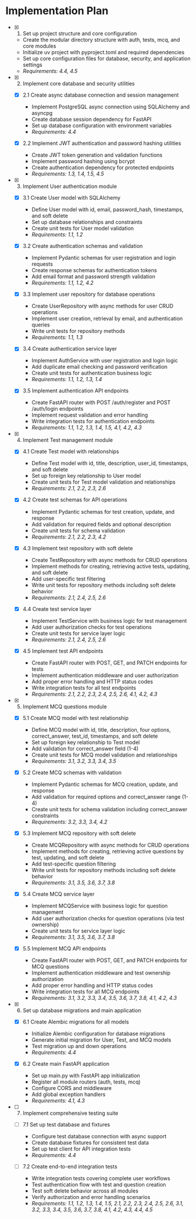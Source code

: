 # Implementation Plan

- [x] 1. Set up project structure and core configuration
  - Create the modular directory structure with auth, tests, mcq, and core modules
  - Initialize uv project with pyproject.toml and required dependencies
  - Set up core configuration files for database, security, and application settings
  - _Requirements: 4.4, 4.5_

- [x] 2. Implement core database and security utilities
  - [x] 2.1 Create async database connection and session management
    - Implement PostgreSQL async connection using SQLAlchemy and asyncpg
    - Create database session dependency for FastAPI
    - Set up database configuration with environment variables
    - _Requirements: 4.4_

  - [x] 2.2 Implement JWT authentication and password hashing utilities
    - Create JWT token generation and validation functions
    - Implement password hashing using bcrypt
    - Create authentication dependency for protected endpoints
    - _Requirements: 1.3, 1.4, 1.5, 4.5_

- [x] 3. Implement User authentication module
  - [x] 3.1 Create User model with SQLAlchemy
    - Define User model with id, email, password_hash, timestamps, and soft delete
    - Set up database relationships and constraints
    - Create unit tests for User model validation
    - _Requirements: 1.1, 1.2_

  - [x] 3.2 Create authentication schemas and validation
    - Implement Pydantic schemas for user registration and login requests
    - Create response schemas for authentication tokens
    - Add email format and password strength validation
    - _Requirements: 1.1, 1.2, 4.2_

  - [x] 3.3 Implement user repository for database operations
    - Create UserRepository with async methods for user CRUD operations
    - Implement user creation, retrieval by email, and authentication queries
    - Write unit tests for repository methods
    - _Requirements: 1.1, 1.3_

  - [x] 3.4 Create authentication service layer
    - Implement AuthService with user registration and login logic
    - Add duplicate email checking and password verification
    - Create unit tests for authentication business logic
    - _Requirements: 1.1, 1.2, 1.3, 1.4_

  - [x] 3.5 Implement authentication API endpoints
    - Create FastAPI router with POST /auth/register and POST /auth/login endpoints
    - Implement request validation and error handling
    - Write integration tests for authentication endpoints
    - _Requirements: 1.1, 1.2, 1.3, 1.4, 1.5, 4.1, 4.2, 4.3_

- [x] 4. Implement Test management module
  - [x] 4.1 Create Test model with relationships
    - Define Test model with id, title, description, user_id, timestamps, and soft delete
    - Set up foreign key relationship to User model
    - Create unit tests for Test model validation and relationships
    - _Requirements: 2.1, 2.2, 2.3, 2.6_

  - [x] 4.2 Create test schemas for API operations
    - Implement Pydantic schemas for test creation, update, and response
    - Add validation for required fields and optional description
    - Create unit tests for schema validation
    - _Requirements: 2.1, 2.2, 2.3, 4.2_

  - [x] 4.3 Implement test repository with soft delete
    - Create TestRepository with async methods for CRUD operations
    - Implement methods for creating, retrieving active tests, updating, and soft delete
    - Add user-specific test filtering
    - Write unit tests for repository methods including soft delete behavior
    - _Requirements: 2.1, 2.4, 2.5, 2.6_

  - [x] 4.4 Create test service layer
    - Implement TestService with business logic for test management
    - Add user authorization checks for test operations
    - Create unit tests for service layer logic
    - _Requirements: 2.1, 2.4, 2.5, 2.6_

  - [x] 4.5 Implement test API endpoints
    - Create FastAPI router with POST, GET, and PATCH endpoints for tests
    - Implement authentication middleware and user authorization
    - Add proper error handling and HTTP status codes
    - Write integration tests for all test endpoints
    - _Requirements: 2.1, 2.2, 2.3, 2.4, 2.5, 2.6, 4.1, 4.2, 4.3_

- [x] 5. Implement MCQ questions module
  - [x] 5.1 Create MCQ model with test relationship
    - Define MCQ model with id, title, description, four options, correct_answer, test_id, timestamps, and soft delete
    - Set up foreign key relationship to Test model
    - Add validation for correct_answer field (1-4)
    - Create unit tests for MCQ model validation and relationships
    - _Requirements: 3.1, 3.2, 3.3, 3.4, 3.5_

  - [x] 5.2 Create MCQ schemas with validation
    - Implement Pydantic schemas for MCQ creation, update, and response
    - Add validation for required options and correct_answer range (1-4)
    - Create unit tests for schema validation including correct_answer constraints
    - _Requirements: 3.2, 3.3, 3.4, 4.2_

  - [x] 5.3 Implement MCQ repository with soft delete
    - Create MCQRepository with async methods for CRUD operations
    - Implement methods for creating, retrieving active questions by test, updating, and soft delete
    - Add test-specific question filtering
    - Write unit tests for repository methods including soft delete behavior
    - _Requirements: 3.1, 3.5, 3.6, 3.7, 3.8_

  - [x] 5.4 Create MCQ service layer
    - Implement MCQService with business logic for question management
    - Add user authorization checks for question operations (via test ownership)
    - Create unit tests for service layer logic
    - _Requirements: 3.1, 3.5, 3.6, 3.7, 3.8_

  - [x] 5.5 Implement MCQ API endpoints
    - Create FastAPI router with POST, GET, and PATCH endpoints for MCQ questions
    - Implement authentication middleware and test ownership authorization
    - Add proper error handling and HTTP status codes
    - Write integration tests for all MCQ endpoints
    - _Requirements: 3.1, 3.2, 3.3, 3.4, 3.5, 3.6, 3.7, 3.8, 4.1, 4.2, 4.3_

- [x] 6. Set up database migrations and main application
  - [x] 6.1 Create Alembic migrations for all models
    - Initialize Alembic configuration for database migrations
    - Generate initial migration for User, Test, and MCQ models
    - Test migration up and down operations
    - _Requirements: 4.4_

  - [x] 6.2 Create main FastAPI application
    - Set up main.py with FastAPI app initialization
    - Register all module routers (auth, tests, mcq)
    - Configure CORS and middleware
    - Add global exception handlers
    - _Requirements: 4.1, 4.3_

- [ ] 7. Implement comprehensive testing suite
  - [ ] 7.1 Set up test database and fixtures
    - Configure test database connection with async support
    - Create database fixtures for consistent test data
    - Set up test client for API integration tests
    - _Requirements: 4.4_

  - [ ] 7.2 Create end-to-end integration tests
    - Write integration tests covering complete user workflows
    - Test authentication flow with test and question creation
    - Test soft delete behavior across all modules
    - Verify authorization and error handling scenarios
    - _Requirements: 1.1, 1.2, 1.3, 1.4, 1.5, 2.1, 2.2, 2.3, 2.4, 2.5, 2.6, 3.1, 3.2, 3.3, 3.4, 3.5, 3.6, 3.7, 3.8, 4.1, 4.2, 4.3, 4.4, 4.5_